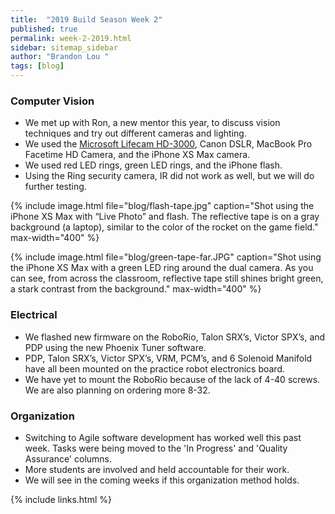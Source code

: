```yaml
---
title:  "2019 Build Season Week 2"
published: true
permalink: week-2-2019.html
sidebar: sitemap_sidebar
author: "Brandon Lou "
tags: [blog]
---
```


### Computer Vision

- We met up with Ron, a new mentor this year, to discuss vision techniques and try out different cameras and lighting.
- We used the [Microsoft Lifecam HD-3000](https://www.microsoft.com/accessories/en-us/products/webcams/lifecam-hd-3000/t3h-00011), Canon DSLR, MacBook Pro Facetime HD Camera, and the iPhone XS Max camera.
- We used red LED rings, green LED rings, and the iPhone flash.
- Using the Ring security camera, IR did not work as well, but we will do further testing.

{% include image.html file="blog/flash-tape.jpg" caption="Shot using the iPhone XS Max with “Live Photo” and flash. The reflective tape is on a gray background (a laptop), similar to the color of the rocket on the game field." max-width="400" %}

{% include image.html file="blog/green-tape-far.JPG" caption="Shot using the iPhone XS Max with a green LED ring around the dual camera. As you can see, from across the classroom, reflective tape still shines bright green, a stark contrast from the background." max-width="400" %}

### Electrical

- We flashed new firmware on the RoboRio, Talon SRX’s, Victor SPX’s, and PDP using the new Phoenix Tuner software.
- PDP, Talon SRX’s, Victor SPX’s, VRM, PCM’s, and 6 Solenoid Manifold have all been mounted on the practice robot electronics board.
- We have yet to mount the RoboRio because of the lack of 4-40 screws. We are also planning on ordering more 8-32.

### Organization

- Switching to Agile software development has worked well this past week. Tasks were being moved to the 'In Progress' and 'Quality Assurance' columns.
- More students are involved and held accountable for their work.
- We will see in the coming weeks if this organization method holds.

{% include links.html %}
